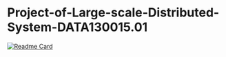 # Project-of-Large-scale-Distributed-System-DATA130015.01
[![Readme Card](https://github-readme-stats.vercel.app/api/pin/?username=Guardianzc&repo=Project-of-Large-scale-Distributed-System-DATA130015.01&theme=ocean_dark)](https://github.com/Guardianzc/Project-of-Large-scale-Distributed-System-DATA130015.01/)
